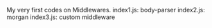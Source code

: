 My very first codes on Middlewares. 
index1.js: body-parser
index2.js: morgan
index3.js: custom middleware
